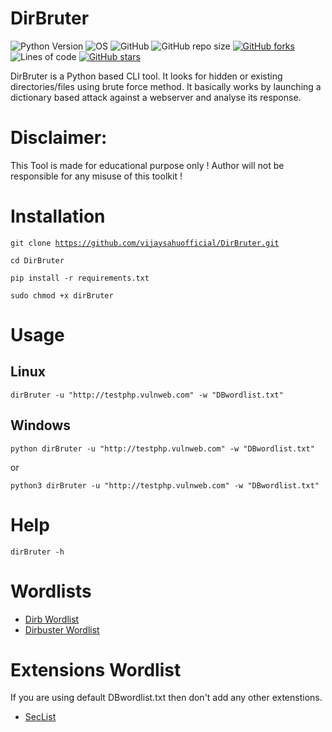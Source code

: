 # DirBruter

![Python Version](https://img.shields.io/badge/python-3.x-blue?style=flat&logo=python)
![OS](https://img.shields.io/badge/OS-GNU%2FLinux-red?style=flat&logo=linux)
![GitHub](https://img.shields.io/github/license/vijaysahuofficial/DirBruter?style=flat)
![GitHub repo size](https://img.shields.io/github/repo-size/vijaysahuofficial/DirBruter)
[![GitHub forks](https://img.shields.io/github/forks/vijaysahuofficial/DirBruter)](https://github.com/vijaysahuofficial/DirBruter/network)
![Lines of code](https://img.shields.io/tokei/lines/github/vijaysahuofficial/DirBruter)
[![GitHub stars](https://img.shields.io/github/stars/vijaysahuofficial/DirBruter)](https://github.com/vijaysahuofficial/DirBruter/stargazers)

<p>DirBruter is a Python based CLI tool. It looks for hidden or existing directories/files using brute force method. It basically works by launching a dictionary based attack against a webserver and analyse its response.</p>

# Disclaimer:

<p>This Tool is made for educational purpose only ! Author will not be responsible for any misuse of this toolkit !</p>

# Installation

<code>git clone https://github.com/vijaysahuofficial/DirBruter.git</code>

<code>cd DirBruter</code>

<code>pip install -r requirements.txt</code>

<code>sudo chmod +x dirBruter</code>


# Usage

<h2>Linux</h2>
<code>dirBruter -u "http://testphp.vulnweb.com" -w "DBwordlist.txt"</code>
<h2>Windows</h2>
<code>python dirBruter -u "http://testphp.vulnweb.com" -w "DBwordlist.txt"</code>

<p>or</p>
<code>python3 dirBruter -u "http://testphp.vulnweb.com" -w "DBwordlist.txt"</code>


# Help
<code>dirBruter -h</code>

# Wordlists
 

<ul>
    <li><a href="https://github.com/v0re/dirb/tree/master/wordlists" target="_blank">Dirb Wordlist</a></li>
    <li><a href="https://github.com/daviddias/node-dirbuster/tree/master/lists" target="_blank">Dirbuster Wordlist</a></li>
</ul>

# Extensions Wordlist
<p>If you are using default DBwordlist.txt then don't add any other extenstions.</p>
<ul>
    <li><a href="https://github.com/danielmiessler/SecLists/blob/master/Discovery/Web-Content/web-extensions.txt" target="_blank">SecList</a></li>
   
</ul>




